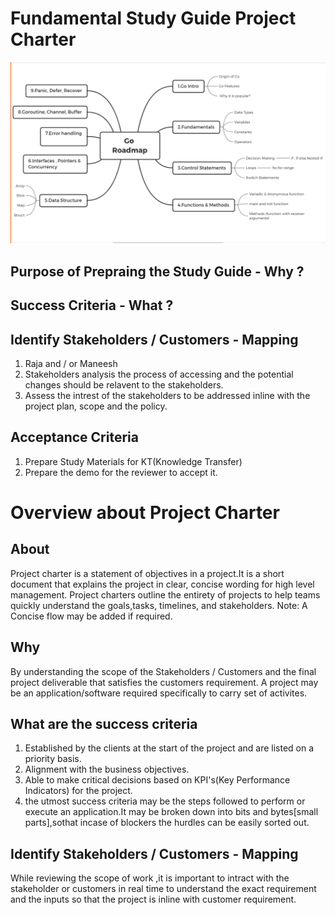 # Fundamental Study Guide Project Charter

![Roadmap](images/GoRoadMap.png)

## Purpose of Prepraing the Study Guide - Why ?



## Success Criteria - What ?



## Identify Stakeholders / Customers - Mapping
1. Raja and / or Maneesh
1. Stakeholders analysis the process of accessing and the potential changes should be relavent to the stakeholders.
1. Assess the intrest of the stakeholders to be addressed inline with the project plan, scope and the policy.

## Acceptance Criteria
1. Prepare Study Materials for KT(Knowledge Transfer)
1. Prepare the demo for the reviewer to accept it.


# Overview about Project Charter

## About

Project charter is a statement of objectives in a project.It is a short document that explains the project in clear, concise wording for high level management. Project charters outline the entirety of projects to help teams quickly understand the goals,tasks, timelines, and stakeholders.
Note: A Concise flow may be added if required.

## Why

By understanding the scope of the Stakeholders / Customers and the final project deliverable that satisfies the customers requirement.
A project may be an application/software required specifically to carry set of activites.

## What are the success criteria

1. Established by the clients at the start of the project and are listed on a priority basis.
1. Alignment with the business objectives.
1. Able to make critical decisions based on KPI's(Key Performance Indicators) for the project.
1. the utmost success criteria may be the steps followed to perform or execute an application.It may be broken down into bits and bytes[small parts],sothat incase of blockers the hurdles can be easily sorted out.

## Identify Stakeholders / Customers - Mapping

While reviewing the scope of work ,it is important to intract with the stakeholder or customers in real time to understand the exact requirement and the inputs so that the project is inline with customer requirement.
